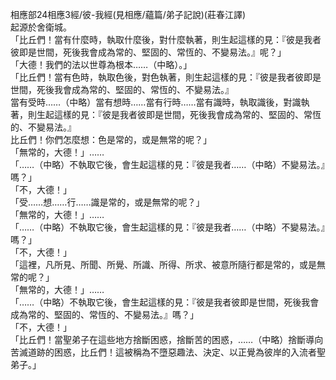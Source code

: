 相應部24相應3經/彼-我經(見相應/蘊篇/弟子記說)(莊春江譯)  
起源於舍衛城。  
「比丘們！當有什麼時，執取什麼後，對什麼執著，則生起這樣的見：『彼是我者彼即是世間，死後我會成為常的、堅固的、常恆的、不變易法。』呢？」  
「大德！我們的法以世尊為根本……（中略）。」  
「比丘們！當有色時，執取色後，對色執著，則生起這樣的見：『彼是我者彼即是世間，死後我會成為常的、堅固的、常恆的、不變易法。』  
當有受時……（中略）當有想時……當有行時……當有識時，執取識後，對識執著，則生起這樣的見：『彼是我者彼即是世間，死後我會成為常的、堅固的、常恆的、不變易法。』  
比丘們！你們怎麼想：色是常的，或是無常的呢？」  
「無常的，大德！」……  
「……（中略）不執取它後，會生起這樣的見：『彼是我者……（中略）不變易法。』嗎？」  
「不，大德！」  
「受……想……行……識是常的，或是無常的呢？」  
「無常的，大德！」……  
「……（中略）不執取它後，會生起這樣的見：『彼是我者……（中略）不變易法。』嗎？」  
「不，大德！」  
「這裡，凡所見、所聞、所覺、所識、所得、所求、被意所隨行都是常的，或是無常的呢？」  
「無常的，大德！」……  
「……（中略）不執取它後，會生起這樣的見：『彼是我者彼即是世間，死後我會成為常的、堅固的、常恆的、不變易法。』嗎？」  
「不，大德！」  
「比丘們！當聖弟子在這些地方捨斷困惑，捨斷苦的困惑，……（中略）捨斷導向苦滅道跡的困惑，比丘們！這被稱為不墮惡趣法、決定、以正覺為彼岸的入流者聖弟子。」  
  
  
